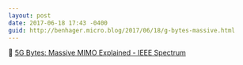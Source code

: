```yaml
---
layout: post
date: 2017-06-18 17:43 -0400
guid: http://benhager.micro.blog/2017/06/18/g-bytes-massive.html
---
```

📱 [5G Bytes: Massive MIMO Explained - IEEE Spectrum](http://spectrum.ieee.org/video/telecom/wireless/5g-bytes-massive-mimo-explained)
